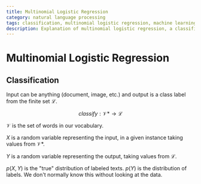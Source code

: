 ```yaml
---
title: Multinomial Logistic Regression
category: natural language processing
tags: classification, multinomial logistic regression, machine learning
description: Explanation of multinomial logistic regression, a classification algorithm used in natural language processing.
---
```


# Multinomial Logistic Regression

## Classification

Input can be anything (document, image, etc.) and output is a class label from the finite set $\mathcal{L}$.

$$
classify : \mathcal{V}* \rightarrow \mathcal{L}
$$

$\mathcal{V}$ is the set of words in our vocabulary.

$X$ is a random variable representing the input, in a given instance taking values from $\mathcal{V}*$.

$Y$ is a random variable representing the output, taking values from $\mathcal{L}$.

$p(X, Y)$ is the "true" distribution of labeled texts. $p(Y)$ is the distribution of labels. We don't normally know this without looking at the data.
